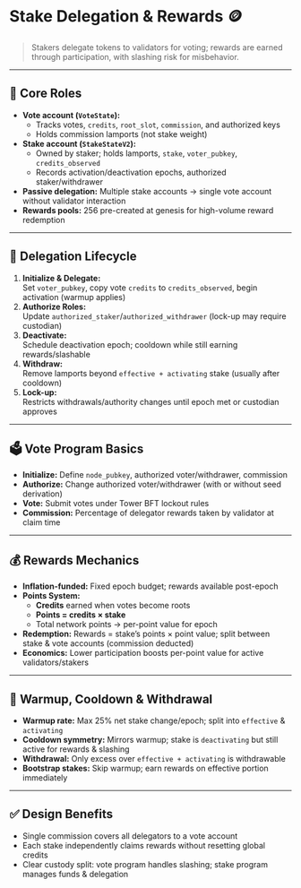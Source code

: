 # Stake Delegation & Rewards 🪙

> Stakers delegate tokens to validators for voting; rewards are earned through participation, with slashing risk for misbehavior.

---

## 👥 Core Roles

- **Vote account (`VoteState`):**
  - Tracks votes, `credits`, `root_slot`, `commission`, and authorized keys
  - Holds commission lamports (not stake weight)
- **Stake account (`StakeStateV2`):**
  - Owned by staker; holds lamports, `stake`, `voter_pubkey`, `credits_observed`
  - Records activation/deactivation epochs, authorized staker/withdrawer
- **Passive delegation:** Multiple stake accounts → single vote account without validator interaction
- **Rewards pools:** 256 pre-created at genesis for high-volume reward redemption

---

## 🔄 Delegation Lifecycle

1. **Initialize & Delegate:**  
   Set `voter_pubkey`, copy vote `credits` to `credits_observed`, begin activation (warmup applies)
2. **Authorize Roles:**  
   Update `authorized_staker`/`authorized_withdrawer` (lock-up may require custodian)
3. **Deactivate:**  
   Schedule deactivation epoch; cooldown while still earning rewards/slashable
4. **Withdraw:**  
   Remove lamports beyond `effective + activating` stake (usually after cooldown)
5. **Lock-up:**  
   Restricts withdrawals/authority changes until epoch met or custodian approves

---

## 🗳️ Vote Program Basics

- **Initialize:** Define `node_pubkey`, authorized voter/withdrawer, commission
- **Authorize:** Change authorized voter/withdrawer (with or without seed derivation)
- **Vote:** Submit votes under Tower BFT lockout rules
- **Commission:** Percentage of delegator rewards taken by validator at claim time

---

## 💰 Rewards Mechanics

- **Inflation-funded:** Fixed epoch budget; rewards available post-epoch
- **Points System:**  
  - **Credits** earned when votes become roots  
  - **Points = credits × stake**
  - Total network points → per-point value for epoch
- **Redemption:** Rewards = stake’s points × point value; split between stake & vote accounts (commission deducted)
- **Economics:** Lower participation boosts per-point value for active validators/stakers

---

## 🧊 Warmup, Cooldown & Withdrawal

- **Warmup rate:** Max 25% net stake change/epoch; split into `effective` & `activating`
- **Cooldown symmetry:** Mirrors warmup; stake is `deactivating` but still active for rewards & slashing
- **Withdrawal:** Only excess over `effective + activating` is withdrawable
- **Bootstrap stakes:** Skip warmup; earn rewards on effective portion immediately

---

## ✅ Design Benefits

- Single commission covers all delegators to a vote account
- Each stake independently claims rewards without resetting global credits
- Clear custody split: vote program handles slashing; stake program manages funds & delegation